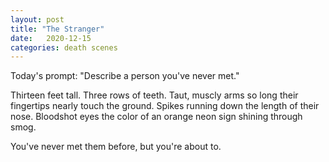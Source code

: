 ```yaml
---
layout: post
title: "The Stranger"
date:   2020-12-15
categories: death scenes
---
```

Today's prompt: "Describe a person you've never met."

Thirteen feet tall. Three rows of teeth. Taut, muscly arms so long their fingertips nearly touch the ground. Spikes running down the length of their nose. Bloodshot eyes the color of an orange neon sign shining through smog. 

You've never met them before, but you're about to.
